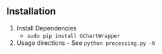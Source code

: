 Installation
----
1. Install Dependencies
    - `sudo pip install GChartWrapper`
2. Usage directions
		- See `python processing.py -h`
